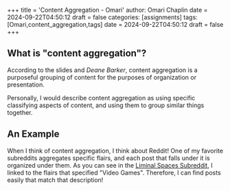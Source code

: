 +++
title = 'Content Aggregation - Omari'
author: Omari Chaplin
date = 2024-09-22T04:50:12
draft = false
categories: [assignments]
tags: [Omari,content_aggregation,tags]
date = 2024-09-22T04:50:12
draft = false
+++
## What is "content aggregation"?

According to the slides and *Deane Barker*, content aggregation is a purposeful grouping of content for the purposes of organization or presentation.

Personally, I would describe content aggregation as using specific classifying aspects of content, and using them to group similar things together.

## An Example
When I think of content aggregation, I think about Reddit! One of my favorite subreddits aggregates specific flairs, and each post that falls under it is organized under them. As you can see in the [Liminal Spaces Subreddit](https://www.reddit.com/r/LiminalSpace/?f=flair_name%3A%22Video%20Game%22), I linked to the flairs that specified "Video Games". Therefore, I can find posts easily that match that description!
